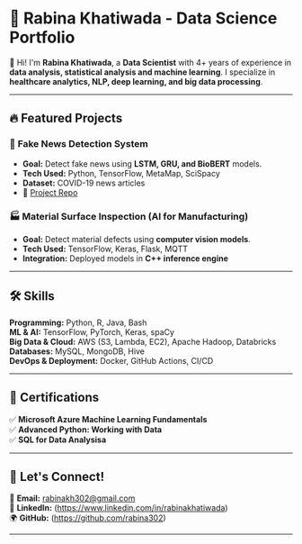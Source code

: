 # 🚀 Rabina Khatiwada - Data Science Portfolio  

👋 Hi! I'm **Rabina Khatiwada**, a **Data Scientist** with 4+ years of experience in **data analysis, statistical analysis and machine learning**. I specialize in **healthcare analytics, NLP, deep learning, and big data processing**.  

---

## 🔥 Featured Projects  

### 📰 **Fake News Detection System**  
- **Goal:** Detect fake news using **LSTM, GRU, and BioBERT** models.  
- **Tech Used:** Python, TensorFlow, MetaMap, SciSpacy  
- **Dataset:** COVID-19 news articles  
- 📂 [Project Repo](StarredPaperMaster)  

### 🏭 **Material Surface Inspection (AI for Manufacturing)**  
- **Goal:** Detect material defects using **computer vision models**.  
- **Tech Used:** TensorFlow, Keras, Flask, MQTT  
- **Integration:** Deployed models in **C++ inference engine**  

---

## 🛠️ Skills  
**Programming:** Python, R, Java, Bash  
**ML & AI:** TensorFlow, PyTorch, Keras, spaCy  
**Big Data & Cloud:** AWS (S3, Lambda, EC2), Apache Hadoop, Databricks  
**Databases:** MySQL, MongoDB, Hive  
**DevOps & Deployment:** Docker, GitHub Actions, CI/CD  

---

## 📜 Certifications  
✅ **Microsoft Azure Machine Learning Fundamentals**  
✅ **Advanced Python: Working with Data**  
✅ **SQL for Data Analysisa**  



---

## 📩 Let's Connect!  
📧 **Email:** rabinakh302@gmail.com  
🔗 **LinkedIn:** (https://www.linkedin.com/in/rabinakhatiwada)  
🌍 **GitHub:** (https://github.com/rabina302)  

---

